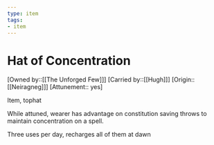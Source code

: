 ```yaml
---
type: item
tags:
- item
---
```


# Hat of Concentration

[Owned by::[[The Unforged Few]]]
[Carried by::[[Hugh]]]
[Origin::[[Neiragneg]]]
[Attunement:: yes]

Item, tophat 

While attuned, wearer has advantage on constitution saving throws to maintain concentration on a spell.

Three uses per day, recharges all of them at dawn